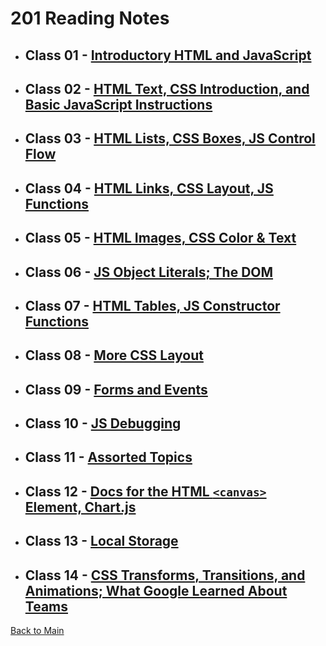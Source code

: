 # 201 Reading Notes

* ## Class 01 - [Introductory HTML and JavaScript](Class-01.md)

* ## Class 02 - [HTML Text, CSS Introduction, and Basic JavaScript Instructions](Class-02.md)

* ## Class 03 - [HTML Lists, CSS Boxes, JS Control Flow](Class-03.md)

* ## Class 04 - [HTML Links, CSS Layout, JS Functions](Class-04.md)

* ## Class 05 - [HTML Images, CSS Color & Text](Class-05.md)

* ## Class 06 - [JS Object Literals; The DOM](Class-06.md)

* ## Class 07 - [HTML Tables, JS Constructor Functions](Class-07.md)

* ## Class 08 - [More CSS Layout](Class-08.md)

* ## Class 09 - [Forms and Events](Class-09.md)

* ## Class 10 - [JS Debugging](Class-10.md)

* ## Class 11 - [Assorted Topics](Class-11.md)

* ## Class 12 - [Docs for the HTML `<canvas>` Element, Chart.js](Class-12.md)

* ## Class 13 - [Local Storage](Class-13.md)

* ## Class 14 - [CSS Transforms, Transitions, and Animations; What Google Learned About Teams](Class-14.md)

[Back to Main](/README.md)
